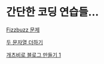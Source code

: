 # 간단한 코딩 연습들...

[Fizzbuzz 문제](https://github.com/dogun1228/coding-study/blob/master/Fizzbuzz.js)

[두 문자열 더하기](https://github.com/dogun1228/coding-study/blob/master/addText.js)

[개츠비로 블로그 만들기 1](https://github.com/dogun1228/coding-study/blob/master/gatsbyjs%20-%201.md)
